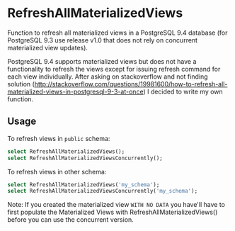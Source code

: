 RefreshAllMaterializedViews
===========================

Function to refresh all materialized views in a PostgreSQL 9.4 database (for PostgreSQL 9.3 use release v1.0 that does not rely on concurrent materialized view updates).

PostgreSQL 9.4 supports materialized views but does not have a functionality 
to refresh the views except for issuing refresh command for each view 
individually.  After asking on stackoverflow and not finding solution 
(http://stackoverflow.com/questions/19981600/how-to-refresh-all-materialized-views-in-postgresql-9-3-at-once) 
I decided to write my own function.

Usage
-----

To refresh views in `public` schema:
```sql
select RefreshAllMaterializedViews();
select RefreshAllMaterializedViewsConcurrently();
```

To refresh views in other schema:
```sql
select RefreshAllMaterializedViews('my_schema');
select RefreshAllMaterializedViewsConcurrently('my_schema');
```

Note: If you created the materialized view ```WITH NO DATA``` you have'll have to first populate the Materialized Views with RefreshAllMaterializedViews() before you can use the concurrent version.
